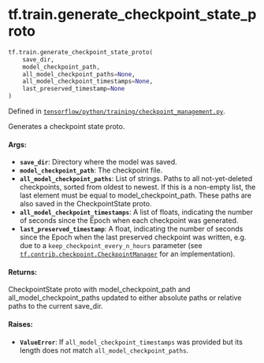 <div itemscope itemtype="http://developers.google.com/ReferenceObject">
<meta itemprop="name" content="tf.train.generate_checkpoint_state_proto" />
<meta itemprop="path" content="Stable" />
</div>

# tf.train.generate_checkpoint_state_proto

``` python
tf.train.generate_checkpoint_state_proto(
    save_dir,
    model_checkpoint_path,
    all_model_checkpoint_paths=None,
    all_model_checkpoint_timestamps=None,
    last_preserved_timestamp=None
)
```



Defined in [`tensorflow/python/training/checkpoint_management.py`](/code/stable/tensorflow/python/training/checkpoint_management.py).

Generates a checkpoint state proto.

#### Args:

* <b>`save_dir`</b>: Directory where the model was saved.
* <b>`model_checkpoint_path`</b>: The checkpoint file.
* <b>`all_model_checkpoint_paths`</b>: List of strings.  Paths to all not-yet-deleted
    checkpoints, sorted from oldest to newest.  If this is a non-empty list,
    the last element must be equal to model_checkpoint_path.  These paths
    are also saved in the CheckpointState proto.
* <b>`all_model_checkpoint_timestamps`</b>: A list of floats, indicating the number of
    seconds since the Epoch when each checkpoint was generated.
* <b>`last_preserved_timestamp`</b>: A float, indicating the number of seconds since
    the Epoch when the last preserved checkpoint was written, e.g. due to a
    `keep_checkpoint_every_n_hours` parameter (see
    <a href="../../tf/contrib/checkpoint/CheckpointManager.md"><code>tf.contrib.checkpoint.CheckpointManager</code></a> for an implementation).

#### Returns:

CheckpointState proto with model_checkpoint_path and
all_model_checkpoint_paths updated to either absolute paths or
relative paths to the current save_dir.


#### Raises:

* <b>`ValueError`</b>: If `all_model_checkpoint_timestamps` was provided but its length
    does not match `all_model_checkpoint_paths`.